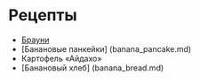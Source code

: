 # Рецепты

- [Брауни](brownie.md)
- [Банановые панкейки] (banana_pancake.md)
- Картофель «Айдахо»
- [Банановый хлеб] (banana_bread.md)
